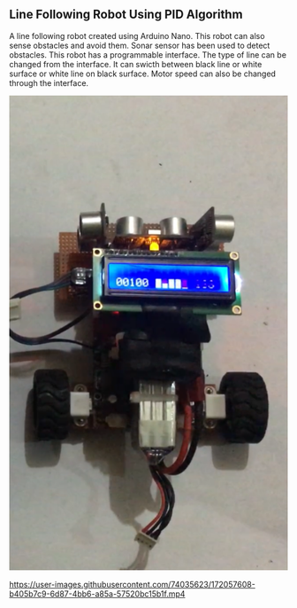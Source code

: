 ## Line Following Robot Using PID Algorithm
A line following robot created using Arduino Nano. This robot can also sense obstacles and avoid them. Sonar sensor has been used to detect obstacles. This robot has a programmable interface. The type of line can be changed from the interface. It can swicth between black line or white surface or white line on black surface. Motor speed can also be changed through the interface. 

<img src="https://github.com/mwasikz/Line-Following-Robot/blob/main/reademe_assets/172013771-41a57264-fb82-4502-878a-ce4612187ef3.png" width="600">


https://user-images.githubusercontent.com/74035623/172057608-b405b7c9-6d87-4bb6-a85a-57520bc15b1f.mp4

